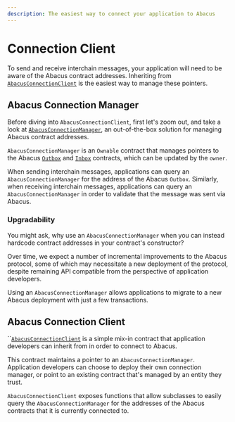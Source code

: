 ```yaml
---
description: The easiest way to connect your application to Abacus
---
```


# Connection Client

To send and receive interchain messages, your application will need to be aware of the Abacus contract addresses. Inheriting from [`AbacusConnectionClient`](https://github.com/abacus-network/abacus-monorepo/blob/main/solidity/app/contracts/AbacusConnectionClient.sol) is the easiest way to manage these pointers.

## Abacus Connection Manager

Before diving into `AbacusConnectionClient`, first let's zoom out, and take a look at [`AbacusConnectionManager`](https://github.com/abacus-network/abacus-monorepo/blob/main/solidity/core/contracts/AbacusConnectionManager.sol),  an out-of-the-box solution for managing Abacus contract addresses.

`AbacusConnectionManager` is an `Ownable` contract that manages pointers to the Abacus [`Outbox`](../../protocol/messaging/outbox.md) and [`Inbox`](../../protocol/messaging/inbox.md) contracts, which can be updated by the `owner`.

When sending interchain messages, applications can query an `AbacusConnectionManager` for the address of the Abacus `Outbox`. Similarly, when receiving interchain messages, applications can query an `AbacusConnectionManager` in order to validate that the message was sent via Abacus.

### Upgradability

You might ask, why use an `AbacusConnectionManager` when you can instead hardcode contract addresses in your contract's constructor?

Over time, we expect a number of incremental improvements to the Abacus protocol, some of which may necessitate a new deployment of the protocol, despite remaining API compatible from the perspective of application developers.

Using an `AbacusConnectionManager` allows applications to migrate to a new Abacus deployment with just a few transactions.

## Abacus Connection Client

``[`AbacusConnectionClient`](https://github.com/abacus-network/abacus-monorepo/blob/main/solidity/app/contracts/AbacusConnectionClient.sol) is a simple mix-in contract that application developers can inherit from in order to connect to Abacus.

This contract maintains a pointer to an `AbacusConnectionManager`. Application developers can choose to deploy their own connection manager, or point to an existing contract that's managed by an entity they trust.

`AbacusConnectionClient` exposes functions that allow subclasses to easily query the `AbacusConnectionManager` for the addresses of the Abacus contracts that it is currently connected to.

